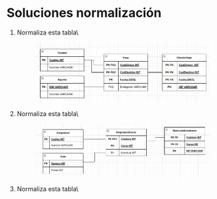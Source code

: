 # Soluciones normalización

1.  Normaliza esta tabla\


    <figure><img src="../../../.gitbook/assets/image (177).png" alt=""><figcaption></figcaption></figure>
2.  Normaliza esta tabla\


    <figure><img src="../../../.gitbook/assets/image (178).png" alt=""><figcaption></figcaption></figure>
3. Normaliza esta tabla\
